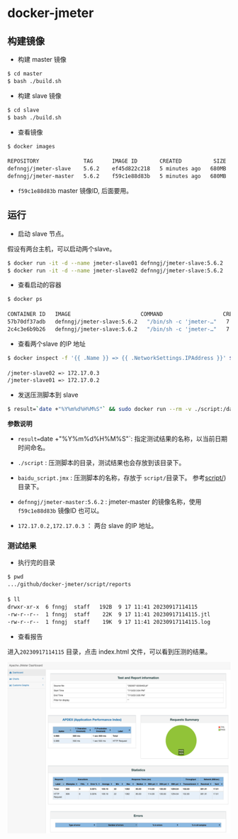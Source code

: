 # docker-jmeter


## 构建镜像

* 构建 master 镜像

```bash
$ cd master
$ bash ./build.sh
```

* 构建 slave 镜像

```bash
$ cd slave
$ bash ./build.sh
```

* 查看镜像

```bash
$ docker images

REPOSITORY              TAG      IMAGE ID       CREATED          SIZE
defnngj/jmeter-slave    5.6.2    ef45d822c218   5 minutes ago   680MB
defnngj/jmeter-master   5.6.2    f59c1e88d83b   5 minutes ago   680MB
```

* `f59c1e88d83b` master 镜像ID, 后面要用。

## 运行

* 启动 slave 节点。

假设有两台主机，可以启动两个slave。

```bash
$ docker run -it -d --name jmeter-slave01 defnngj/jmeter-slave:5.6.2
$ docker run -it -d --name jmeter-slave02 defnngj/jmeter-slave:5.6.2
```

* 查看启动的容器

```bash
$ docker ps

CONTAINER ID   IMAGE                      COMMAND                   CREATED         STATUS         PORTS                 NAMES
57b70df37adb   defnngj/jmeter-slave:5.6.2   "/bin/sh -c 'jmeter-…"   7 minutes ago   Up 7 minutes   1099/tcp, 60001/tcp   slave_b
2c4c3e6b9b26   defnngj/jmeter-slave:5.6.2   "/bin/sh -c 'jmeter-…"   7 minutes ago   Up 7 minutes   1099/tcp, 60001/tcp   slave_a
```

* 查看两个slave 的IP 地址

```bash
$ docker inspect -f '{{ .Name }} => {{ .NetworkSettings.IPAddress }}' $(docker ps -q)

/jmeter-slave02 => 172.17.0.3
/jmeter-slave01 => 172.17.0.2
```

* 发送压测脚本到 slave

```bash
$ result=`date +"%Y%m%d%H%M%S"` && sudo docker run --rm -v ./script:/data defnngj/jmeter-master:5.6.2 jmeter -n -t /data/baidu_script.jmx -l /data/reports/$result.jtl -j /data/reports/$result.log -e -o /data/reports/$result -R 172.17.0.2,172.17.0.3
```

__参数说明__

* `result=`date +"%Y%m%d%H%M%S"`: 指定测试结果的名称，以当前日期时间命名。

* `./script` : 压测脚本的目录，测试结果也会存放到该目录下。

* `baidu_script.jmx` : 压测脚本的名称，存放于 `script/`目录下。 参考[script/](/script/)) 目录下。

* `defnngj/jmeter-master:5.6.2` : jmeter-master 的镜像名称，使用`f59c1e88d83b` 镜像ID 也可以。

* `172.17.0.2,172.17.0.3` ： 两台 slave 的IP 地址。


### 测试结果

* 执行完的目录

```bash
$ pwd
.../github/docker-jmeter/script/reports

$ ll
drwxr-xr-x  6 fnngj  staff   192B  9 17 11:41 20230917114115
-rw-r--r--  1 fnngj  staff    22K  9 17 11:41 20230917114115.jtl
-rw-r--r--  1 fnngj  staff    19K  9 17 11:41 20230917114115.log
```

* 查看报告

进入`20230917114115` 目录，点击 index.html 文件，可以看到压测的结果。

![](./report.png)
